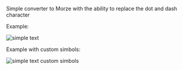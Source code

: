 Simple converter to Morze with the ability to replace the dot and dash character

Example:

![simple text](https://cdn.discordapp.com/attachments/834769719823302666/864565730203926588/unknown.png)

Example with custom simbols:

![simple text custom simbols](https://cdn.discordapp.com/attachments/834769719823302666/864565859695329330/unknown.png)
